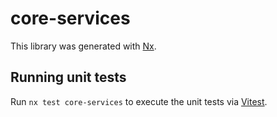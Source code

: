 # core-services

This library was generated with [Nx](https://nx.dev).

## Running unit tests

Run `nx test core-services` to execute the unit tests via [Vitest](https://vitest.dev/).
